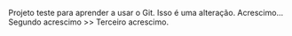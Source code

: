 Projeto teste para aprender a usar o Git.
Isso é uma alteração. Acrescimo...
Segundo acrescimo >>
Terceiro acrescimo.
